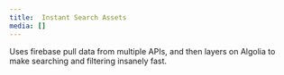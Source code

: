 ```yaml
---
title: 	Instant Search Assets
media: []
---
```


Uses firebase pull data from multiple APIs, and then layers on Algolia to make searching and filtering insanely fast.